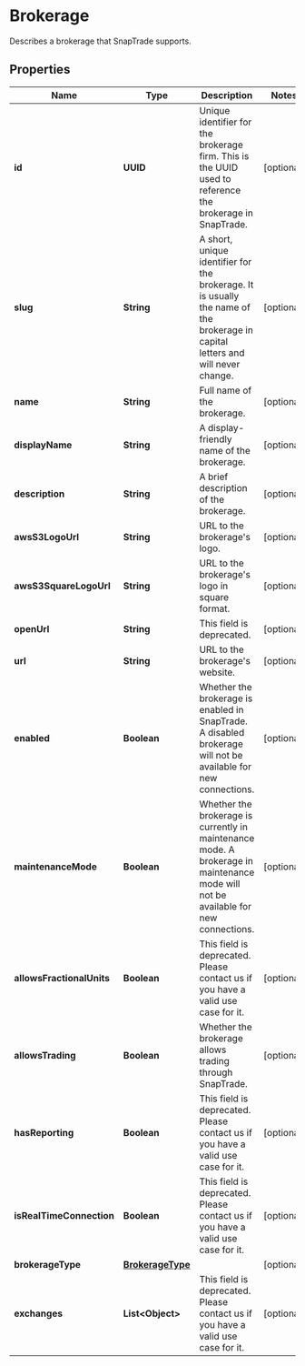 

# Brokerage

Describes a brokerage that SnapTrade supports.

## Properties

| Name | Type | Description | Notes |
|------------ | ------------- | ------------- | -------------|
|**id** | **UUID** | Unique identifier for the brokerage firm. This is the UUID used to reference the brokerage in SnapTrade. |  [optional] |
|**slug** | **String** | A short, unique identifier for the brokerage. It is usually the name of the brokerage in capital letters and will never change. |  [optional] |
|**name** | **String** | Full name of the brokerage. |  [optional] |
|**displayName** | **String** | A display-friendly name of the brokerage. |  [optional] |
|**description** | **String** | A brief description of the brokerage. |  [optional] |
|**awsS3LogoUrl** | **String** | URL to the brokerage&#39;s logo. |  [optional] |
|**awsS3SquareLogoUrl** | **String** | URL to the brokerage&#39;s logo in square format. |  [optional] |
|**openUrl** | **String** | This field is deprecated. |  [optional] |
|**url** | **String** | URL to the brokerage&#39;s website. |  [optional] |
|**enabled** | **Boolean** | Whether the brokerage is enabled in SnapTrade. A disabled brokerage will not be available for new connections. |  [optional] |
|**maintenanceMode** | **Boolean** | Whether the brokerage is currently in maintenance mode. A brokerage in maintenance mode will not be available for new connections. |  [optional] |
|**allowsFractionalUnits** | **Boolean** | This field is deprecated. Please contact us if you have a valid use case for it. |  [optional] |
|**allowsTrading** | **Boolean** | Whether the brokerage allows trading through SnapTrade. |  [optional] |
|**hasReporting** | **Boolean** | This field is deprecated. Please contact us if you have a valid use case for it. |  [optional] |
|**isRealTimeConnection** | **Boolean** | This field is deprecated. Please contact us if you have a valid use case for it. |  [optional] |
|**brokerageType** | [**BrokerageType**](BrokerageType.md) |  |  [optional] |
|**exchanges** | **List&lt;Object&gt;** | This field is deprecated. Please contact us if you have a valid use case for it. |  [optional] |



